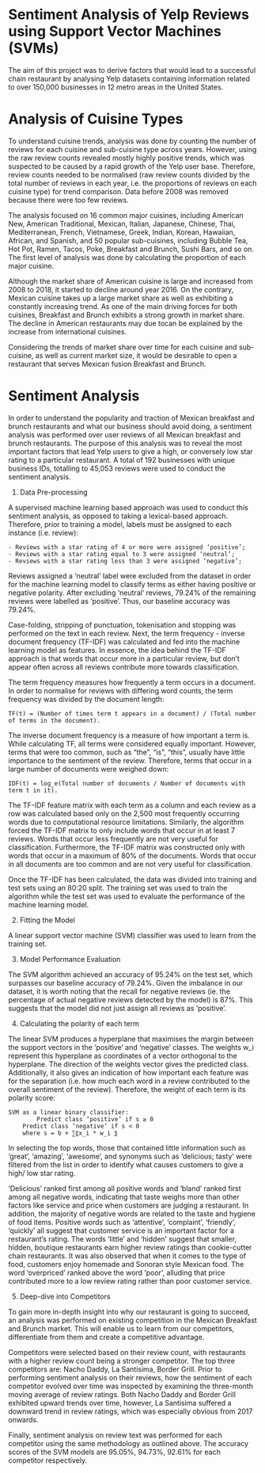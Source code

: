 # Sentiment Analysis of Yelp Reviews using Support Vector Machines (SVMs)

The aim of this project was to derive factors that would lead to a successful chain restaurant by analysing Yelp datasets containing information related to over 150,000 businesses in 12 metro areas in the United States. 

# Analysis of Cuisine Types

To understand cuisine trends, analysis was done by counting the number of reviews for each cuisine and sub-cuisine type across years. However, using the raw review counts revealed mostly highly positive trends, which was suspected to be caused by a rapid growth of the Yelp user base. Therefore, review counts needed to be normalised (raw review counts divided by the total number of reviews in each year, i.e. the proportions of reviews on each cuisine type) for trend comparison. Data before 2008 was removed because there were too few reviews.

The analysis focused on 16 common major cuisines, including American New, American Traditional, Mexican, Italian, Japanese, Chinese, Thai, Mediterranean, French, Vietnamese, Greek, Indian, Korean, Hawaiian, African, and Spanish, and 50 popular sub-cuisines, including Bubble Tea, Hot Pot, Ramen, Tacos, Poke, Breakfast and Brunch, Sushi Bars, and so on. The first level of analysis was done by calculating the proportion of each major cuisine.

Although the market share of American cuisine is large and increased from 2008 to 2018, it started to decline around year 2016. On the contrary, Mexican cuisine takes up a large market share as well as exhibiting a constantly increasing trend. As one of the main driving forces for both cuisines, Breakfast and Brunch exhibits a strong growth in market share. The decline in American restaurants may due tocan be explained by the increase from international cuisines. 

Considering the trends of market share over time for each cuisine and sub-cuisine, as well as current market size, it would be desirable to open a restaurant that serves Mexican fusion Breakfast and Brunch. 

# Sentiment Analysis

In order to understand the popularity and traction of Mexican breakfast and brunch restaurants and what our business should avoid doing, a sentiment analysis was performed over user reviews of all Mexican breakfast and brunch restaurants. The purpose of this analysis was to reveal the most important factors that lead Yelp users to give a high, or conversely low star rating to a particular restaurant. A total of 192 businesses with unique business IDs, totalling to 45,053 reviews were used to conduct the sentiment analysis. 


1. Data Pre-processing 

A supervised machine learning based approach was used to conduct this sentiment analysis, as opposed to taking a lexical-based approach. Therefore, prior to training a model, labels must be assigned to each instance (i.e. review):
	
    - Reviews with a star rating of 4 or more were assigned ‘positive’;
    - Reviews with a star rating equal to 3 were assigned ‘neutral’;
    - Reviews with a star rating less than 3 were assigned ‘negative’;

Reviews assigned a ‘neutral’ label were excluded from the dataset in order for the machine learning model to classify terms as either having positive or negative polarity. After excluding ‘neutral’ reviews, 79.24% of the remaining reviews were labelled as ‘positive’. Thus, our baseline accuracy was 79.24%. 

Case-folding, stripping of punctuation, tokenisation and stopping was performed on the text in each review. Next, the term frequency - inverse document frequency (TF-IDF) was calculated and fed into the machine learning model as features. In essence, the idea behind the TF-IDF approach is that words that occur more in a particular review, but don’t appear often across all reviews contribute more towards classification.  

The term frequency measures how frequently a term occurs in a document. In order to normalise for reviews with differing word counts, the term frequency was divided by the document length: 

    TF(t) = (Number of times term t appears in a document) / (Total number of terms in the document).

The inverse document frequency is a measure of how important a term is. While calculating TF, all terms were considered equally important. However, terms that were too common, such as “the”, “is”, “this”, usually have little importance to the sentiment of the review. Therefore, terms that occur in a large number of documents were weighed down: 

    IDF(t) = log_e(Total number of documents / Number of documents with term t in it).
    
The TF-IDF feature matrix with each term as a column and each review as a row was calculated based only on the 2,500 most frequently occurring words due to computational resource limitations. Similarly, the algorithm forced the TF-IDF matrix to only include words that occur in at least 7 reviews. Words that occur less frequently are not very useful for classification. Furthermore, the TF-IDF matrix was constructed only with words that occur in a maximum of 80% of the documents. Words that occur in all documents are too common and are not very useful for classification. 

Once the TF-IDF has been calculated, the data was divided into training and test sets using an 80:20 split. The training set was used to train the algorithm while the test set was used to evaluate the performance of the machine learning model. 

2. Fitting the Model

A linear support vector machine (SVM) classifier was used to learn from the training set.
 
3. Model Performance Evaluation 

The SVM algorithm achieved an accuracy of 95.24% on the test set, which surpasses our baseline accuracy of 79.24%. Given the imbalance in our dataset, it is worth noting that the recall for negative reviews (ie. the percentage of actual negative reviews detected by the model) is 87%. This suggests that the model did not just assign all reviews as ‘positive’.  

4. Calculating the polarity of each term 

The linear SVM produces a hyperplane that maximises the margin between the support vectors in the ‘positive’ and ‘negative’ classes. The weights w_i  represent this hyperplane as coordinates of a vector orthogonal to the hyperplane. The direction of the weights vector gives the predicted class. Additionally, it also gives an indication of how important each feature was for the separation (i.e. how much each word in a review contributed to the overall sentiment of the review). Therefore, the weight of each term is its polarity score: 
    
    SVM as a linear binary classifier: 		
            Predict class ‘positive’ if s ≥ 0 
		Predict class ‘negative’ if s < 0 
		where s = b + ∑〖x_i * w_i 〗
                    
In selecting the top words, those that contained little information such as ‘great’, ‘amazing’, ‘awesome’, and synonyms such as ‘delicious; tasty’ were filtered from the list in order to identify what causes customers to give a high/ low star rating. 
 
‘Delicious’ ranked first among all positive words and ‘bland’ ranked first among all negative words, indicating that taste weighs more than other factors like service and price when customers are judging a restaurant. In addition, the majority of negative words are related to the taste and hygiene of food items. Positive words such as ‘attentive’, ‘complaint’, ‘friendly’, ‘quickly’ all suggest that customer service is an important factor for a restaurant’s rating. The words ‘little’ and ‘hidden’ suggest that smaller, hidden, boutique restaurants earn higher review ratings than cookie-cutter chain restaurants. It was also observed that when it comes to the type of food, customers enjoy homemade and Sonoran style Mexican food. The word ‘overpriced’ ranked above the word ‘poor’, alluding that price contributed more to a low review rating rather than poor customer service.

5. Deep-dive into Competitors 

To gain more in-depth insight into why our restaurant is going to succeed, an analysis was performed on existing competition in the Mexican Breakfast and Brunch market. This will enable us to learn from our competitors, differentiate from them and create a competitive advantage. 

Competitors were selected based on their review count, with restaurants with a higher review count being a stronger competitor. The top three competitors are: Nacho Daddy, La Santisima, Border Grill. Prior to performing sentiment analysis on their reviews, how the sentiment of each competitor evolved over time was inspected by examining the three-month moving average of review ratings. Both Nacho Daddy and Border Grill exhibited upward trends over time, however, La Santisima suffered a downward trend in review ratings, which was especially obvious from 2017 onwards. 
 
Finally, sentiment analysis on review text was performed for each competitor using the same methodology as outlined above. The accuracy scores of the SVM models are 95.05%, 94.73%, 92.61% for each competitor respectively. 
